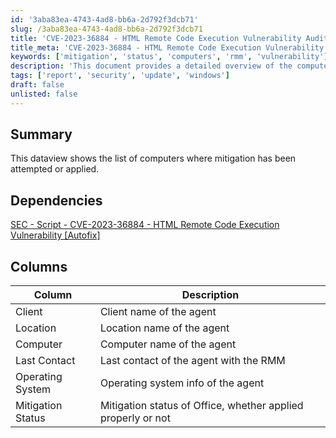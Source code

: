 ```yaml
---
id: '3aba83ea-4743-4ad8-bb6a-2d792f3dcb71'
slug: /3aba83ea-4743-4ad8-bb6a-2d792f3dcb71
title: 'CVE-2023-36884 - HTML Remote Code Execution Vulnerability Audit Script'
title_meta: 'CVE-2023-36884 - HTML Remote Code Execution Vulnerability Audit Script'
keywords: ['mitigation', 'status', 'computers', 'rmm', 'vulnerability']
description: 'This document provides a detailed overview of the computers where mitigation efforts for vulnerabilities have been attempted or applied. It includes essential information such as client names, locations, computer names, last contact times, operating systems, and the current status of mitigation efforts.'
tags: ['report', 'security', 'update', 'windows']
draft: false
unlisted: false
---
```


## Summary

This dataview shows the list of computers where mitigation has been attempted or applied.

## Dependencies

[SEC - Script - CVE-2023-36884 - HTML Remote Code Execution Vulnerability [Autofix]](/docs/d829a143-9b16-482c-8c84-36c3fb7cc2d8)

## Columns

| Column              | Description                                                       |
|---------------------|-------------------------------------------------------------------|
| Client              | Client name of the agent                                          |
| Location            | Location name of the agent                                        |
| Computer            | Computer name of the agent                                        |
| Last Contact        | Last contact of the agent with the RMM                           |
| Operating System    | Operating system info of the agent                                |
| Mitigation Status    | Mitigation status of Office, whether applied properly or not      |